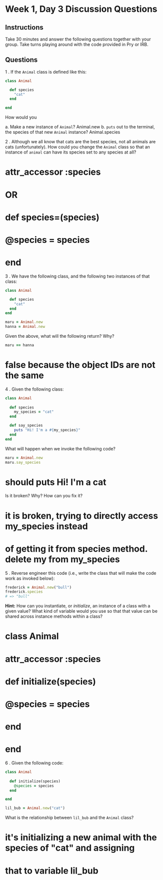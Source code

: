 # Week 1, Day 3 Discussion Questions

## Instructions

Take 30 minutes and answer the following questions together with your group. Take turns playing around with the code provided in Pry or IRB.

## Questions

1 . If the `Animal` class is defined like this:

```ruby
class Animal

  def species
    "cat"
  end

end
```

How would you 

a. Make a new instance of `Animal`?
  Animal.new
b. `puts` out to the terminal, the species of that new `Animal` instance?
  Animal.species

2 . Although we all know that cats are the best species, not all animals are cats (unfortunately). How could you change the `Animal` class so that an instance of `animal` can have its species set to any species at all?
  # attr_accessor :species

  # OR

  # def species=(species)
  #  @species = species
  # end


3 . We have the following class, and the following two instances of that class:

```ruby
class Animal

  def species
    "cat"
  end
end

maru = Animal.new
hanna = Animal.new
```

Given the above, what will the following return? Why?

```ruby
maru == hanna
```

# false because the object IDs are not the same

4 . Given the following class:

```ruby
class Animal
  
  def species 
    my_species = "cat"
  end

  def say_species
    puts "Hi! I'm a #{my_species}"
  end
end
```

What will happen when we invoke the following code?

```ruby
maru = Animal.new
maru.say_species
```
# should puts Hi! I'm a cat

Is it broken? Why? How can you fix it?

# it is broken, trying to directly access my_species instead
# of getting it from species method. delete my from my_species

5 . Reverse engineer this code (i.e., write the class that will make the code work as invoked below):

```ruby
frederick = Animal.new("bull")
frederick.species
# => "bull"
```

**Hint:** How can you instantiate, or *initialize*, an instance of a class with a given value? What kind of variable would you use so that that value can be shared across instance methods within a class?

# class Animal
#     attr_accessor :species
# 
#     def initialize(species)
#         @species = species
#     end
# end

6 . Given the following code:

```ruby
class Animal
  
  def initialize(species)
    @species = species
  end

end

lil_bub = Animal.new("cat")
```

What is the relationship between `lil_bub` and the `Animal` class? 

# it's initializing a new animal with the species of "cat" and assigning
# that to variable lil_bub











